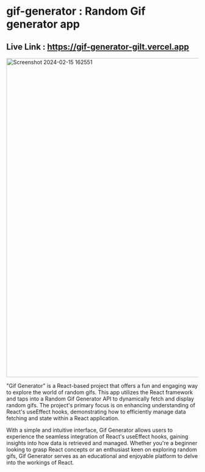 # gif-generator : Random Gif generator app

## Live Link : https://gif-generator-gilt.vercel.app

<img width="836" alt="Screenshot 2024-02-15 162551" src="https://github.com/iamakr97/gif-generator/assets/122173165/ab4fc85d-b493-4cf6-ae35-c89fedd08676">

"Gif Generator" is a React-based project that offers a fun and engaging way to explore the world of random gifs. This app utilizes the React framework and taps into a Random Gif Generator API to dynamically fetch and display random gifs. The project's primary focus is on enhancing understanding of React's useEffect hooks, demonstrating how to efficiently manage data fetching and state within a React application.

With a simple and intuitive interface, Gif Generator allows users to experience the seamless integration of React's useEffect hooks, gaining insights into how data is retrieved and managed. Whether you're a beginner looking to grasp React concepts or an enthusiast keen on exploring random gifs, Gif Generator serves as an educational and enjoyable platform to delve into the workings of React.
